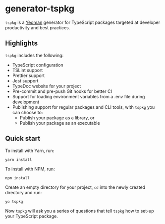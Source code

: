 # generator-tspkg

`tspkg` is a [Yeoman](https://yeoman.io/) generator for TypeScript packages targeted at developer
productivity and best practices.

## Highlights

`tspkg` includes the following:

- TypeScript configuration
- TSLint support
- Prettier support
- Jest support
- TypeDoc website for your project
- Pre-commit and pre-push Git hooks for better CI
- Support for loading environment variables from a .env file during development
- Publishing support for regular packages and CLI tools, with `tspkg` you can choose to:
  - Publish your package as a library, or
  - Publish your package as an executable

## Quick start

To install with Yarn, run:

`yarn install`

To install with NPM, run:

`npm install`

Create an empty directory for your project, `cd` into the newly created directory and run:

`yo tspkg`

Now `tspkg` will ask you a series of questions that tell `tspkg` how to set-up your TypeScript package.
